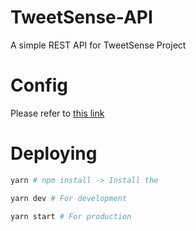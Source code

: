 # TweetSense-API
A simple REST API for TweetSense Project

# Config
Please refer to [this link](https://github.com/lorenwest/node-config/wiki/Configuration-Files)

# Deploying
```bash
yarn # npm install -> Install the 

yarn dev # For development

yarn start # For production
```
